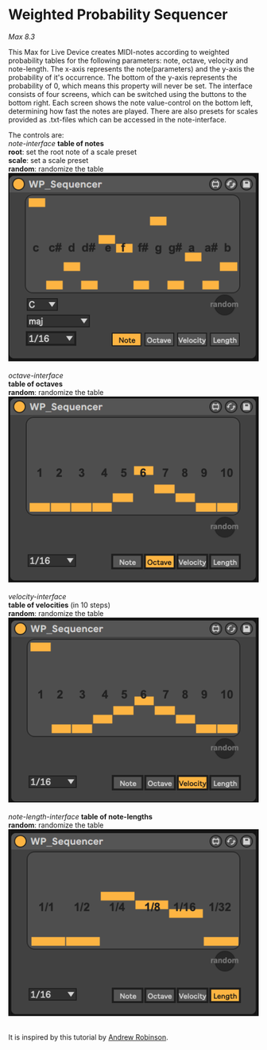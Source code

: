 # Weighted Probability Sequencer

*Max 8.3*

This Max for Live Device creates MIDI-notes according to weighted probability tables for the following parameters: note, octave, velocity and note-length.
The x-axis represents the note(parameters) and the y-axis the probability of it's occurrence. The bottom of the y-axis represents the probability of 0, which means this property will never be set.
The interface consists of four screens, which can be switched using the buttons to the bottom right. 
Each screen shows the note value-control on the bottom left, determining how fast the notes are played.
There are also presets for scales provided as .txt-files which can be accessed in the note-interface.

The controls are:<br/>
*note-interface*
**table of notes**<br/>
**root**: set the root note of a scale preset <br/>
**scale**: set a scale preset <br/>
**random**: randomize the table<br/>
![note](/pictures/WP_Sequencer_1.png)<br/>
<br/>
*octave-interface*<br/>
**table of octaves**<br/>
**random**: randomize the table<br/>
![note](/pictures/WP_Sequencer_2.png)<br/>
<br/>
*velocity-interface*<br/>
**table of velocities** (in 10 steps)<br/>
**random**: randomize the table<br/>
![note](/pictures/WP_Sequencer_3.png)<br/>
<br/>
*note-length-interface*
**table of note-lengths**<br/>
**random**: randomize the table<br/>
![note](/pictures/WP_Sequencer_4.png)<br/>
<br/>

It is inspired by this tutorial by [Andrew Robinson](https://www.youtube.com/watch?v=AkYRhaD5xoc).
